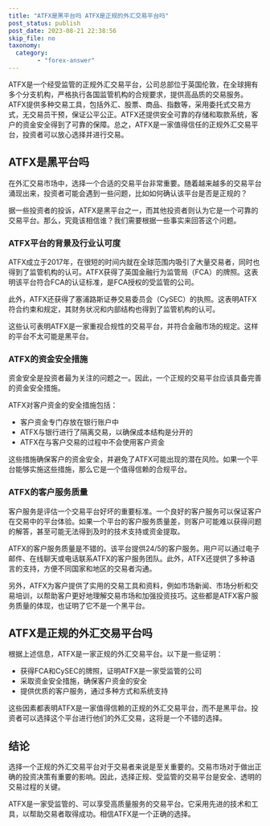 ```yaml
---
title: "ATFX是黑平台吗 ATFX是正规的外汇交易平台吗"
post_status: publish
post_date: 2023-08-21 22:38:56
skip_file: no
taxonomy:
  category:
        - "forex-answer"
---
```


ATFX是一个经受监管的正规外汇交易平台，公司总部位于英国伦敦，在全球拥有多个分支机构，严格执行各国监管机构的合规要求，提供高品质的交易服务。ATFX提供多种交易工具，包括外汇、股票、商品、指数等，采用委托式交易方式，无交易员干预，保证公平公正。ATFX还提供安全可靠的存储和取款系统，客户的资金安全得到了可靠的保障。总之，ATFX是一家值得信任的正规外汇交易平台，投资者可以放心选择并进行交易。

## ATFX是黑平台吗

在外汇交易市场中，选择一个合适的交易平台非常重要。随着越来越多的交易平台涌现出来，投资者可能会遇到一些问题，比如如何确认该平台是否是正规的？

据一些投资者的投诉，ATFX是黑平台之一，而其他投资者则认为它是一个可靠的交易平台。那么，究竟该相信谁？我们需要根据一些事实来回答这个问题。

### ATFX平台的背景及行业认可度

ATFX成立于2017年，在很短的时间内就在全球范围内吸引了大量交易者，同时也得到了监管机构的认可。ATFX获得了英国金融行为监管局（FCA）的牌照。这表明该平台符合FCA的认证标准，是FCA授权的受监管的公司。

此外，ATFX还获得了塞浦路斯证券交易委员会（CySEC）的执照。这表明ATFX符合约束和规定，其财务状况和内部结构也得到了监管机构的认可。

这些认可表明ATFX是一家重视合规性的交易平台，并符合金融市场的规定。这样的平台不太可能是黑平台。

### ATFX的资金安全措施

资金安全是投资者最为关注的问题之一。因此，一个正规的交易平台应该具备完善的资金安全措施。

ATFX对客户资金的安全措施包括：

- 客户资金专门存放在银行账户中
- ATFX与银行进行了隔离交易，以确保成本结构是分开的
- ATFX在与客户交易的过程中不会使用客户资金

这些措施确保客户的资金安全，并避免了ATFX可能出现的潜在风险。如果一个平台能够实施这些措施，那么它是一个值得信赖的合规平台。

### ATFX的客户服务质量

客户服务是评估一个交易平台好坏的重要标准。一个良好的客户服务可以保证客户在交易中的平台体验。如果一个平台的客户服务质量差，则客户可能难以获得问题的解答，甚至可能无法得到及时的技术支持或资金提取。

ATFX的客户服务质量是不错的。该平台提供24/5的客户服务。用户可以通过电子邮件、在线聊天或电话联系ATFX的客户服务团队。此外，ATFX还提供了多种语言的支持，方便不同国家和地区的交易者沟通。

另外，ATFX为客户提供了实用的交易工具和资料，例如市场新闻、市场分析和交易培训，以帮助客户更好地理解交易市场和加强投资技巧。这些都是ATFX客户服务质量的体现，也证明了它不是一个黑平台。

## ATFX是正规的外汇交易平台吗

根据上述信息，ATFX是一家正规的外汇交易平台。以下是一些证明：

- 获得FCA和CySEC的牌照，证明ATFX是一家受监管的公司
- 采取资金安全措施，确保客户资金的安全
- 提供优质的客户服务，通过多种方式和系统支持

这些因素都表明ATFX是一家值得信赖的正规的外汇交易平台，而不是黑平台。投资者可以选择这个平台进行他们的外汇交易，这将是一个不错的选择。

## 结论

选择一个正规的外汇交易平台对于交易者来说是至关重要的。交易市场对于做出正确的投资决策有重要的影响。因此，选择正规、受监管的交易平台是安全、透明的交易过程的关键。

ATFX是一家受监管的、可以享受高质量服务的交易平台。它采用先进的技术和工具，以帮助交易者取得成功。相信ATFX是一个正确的选择。